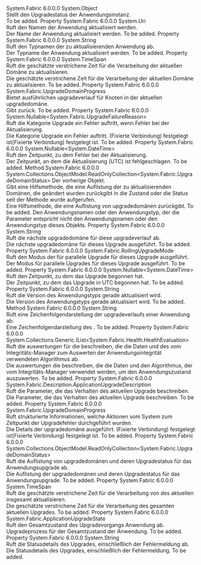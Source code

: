 <Type Name="ApplicationUpgradeProgress" FullName="System.Fabric.ApplicationUpgradeProgress">
  <TypeSignature Language="C#" Value="public sealed class ApplicationUpgradeProgress" />
  <TypeSignature Language="ILAsm" Value=".class public auto ansi sealed beforefieldinit ApplicationUpgradeProgress extends System.Object" />
  <TypeSignature Language="DocId" Value="T:System.Fabric.ApplicationUpgradeProgress" />
  <TypeSignature Language="VB.NET" Value="Public NotInheritable Class ApplicationUpgradeProgress" />
  <TypeSignature Language="F#" Value="type ApplicationUpgradeProgress = class" />
  <AssemblyInfo>
    <AssemblyName>System.Fabric</AssemblyName>
    <AssemblyVersion>6.0.0.0</AssemblyVersion>
  </AssemblyInfo>
  <Base>
    <BaseTypeName>System.Object</BaseTypeName>
  </Base>
  <Interfaces />
  <Docs>
    <summary>
      <para>
            Stellt den Upgradestatus der Anwendungsinstanz.
            </para>
    </summary>
    <remarks>To be added.</remarks>
  </Docs>
  <Members>
    <Member MemberName="ApplicationName">
      <MemberSignature Language="C#" Value="public Uri ApplicationName { get; }" />
      <MemberSignature Language="ILAsm" Value=".property instance class System.Uri ApplicationName" />
      <MemberSignature Language="DocId" Value="P:System.Fabric.ApplicationUpgradeProgress.ApplicationName" />
      <MemberSignature Language="VB.NET" Value="Public ReadOnly Property ApplicationName As Uri" />
      <MemberSignature Language="F#" Value="member this.ApplicationName : Uri" Usage="System.Fabric.ApplicationUpgradeProgress.ApplicationName" />
      <MemberType>Property</MemberType>
      <AssemblyInfo>
        <AssemblyName>System.Fabric</AssemblyName>
        <AssemblyVersion>6.0.0.0</AssemblyVersion>
      </AssemblyInfo>
      <ReturnValue>
        <ReturnType>System.Uri</ReturnType>
      </ReturnValue>
      <Docs>
        <summary>
          <para>Ruft den Namen der Anwendung aktualisiert werden.</para>
        </summary>
        <value>
          <para>Der Name der Anwendung aktualisiert werden.</para>
        </value>
        <remarks>To be added.</remarks>
      </Docs>
    </Member>
    <Member MemberName="ApplicationTypeName">
      <MemberSignature Language="C#" Value="public string ApplicationTypeName { get; }" />
      <MemberSignature Language="ILAsm" Value=".property instance string ApplicationTypeName" />
      <MemberSignature Language="DocId" Value="P:System.Fabric.ApplicationUpgradeProgress.ApplicationTypeName" />
      <MemberSignature Language="VB.NET" Value="Public ReadOnly Property ApplicationTypeName As String" />
      <MemberSignature Language="F#" Value="member this.ApplicationTypeName : string" Usage="System.Fabric.ApplicationUpgradeProgress.ApplicationTypeName" />
      <MemberType>Property</MemberType>
      <AssemblyInfo>
        <AssemblyName>System.Fabric</AssemblyName>
        <AssemblyVersion>6.0.0.0</AssemblyVersion>
      </AssemblyInfo>
      <ReturnValue>
        <ReturnType>System.String</ReturnType>
      </ReturnValue>
      <Docs>
        <summary>
          <para>Ruft den Typnamen der zu aktualisierenden Anwendung ab.</para>
        </summary>
        <value>
          <para>Der Typname der Anwendung aktualisiert werden.</para>
        </value>
        <remarks>To be added.</remarks>
      </Docs>
    </Member>
    <Member MemberName="CurrentUpgradeDomainDuration">
      <MemberSignature Language="C#" Value="public TimeSpan CurrentUpgradeDomainDuration { get; }" />
      <MemberSignature Language="ILAsm" Value=".property instance valuetype System.TimeSpan CurrentUpgradeDomainDuration" />
      <MemberSignature Language="DocId" Value="P:System.Fabric.ApplicationUpgradeProgress.CurrentUpgradeDomainDuration" />
      <MemberSignature Language="VB.NET" Value="Public ReadOnly Property CurrentUpgradeDomainDuration As TimeSpan" />
      <MemberSignature Language="F#" Value="member this.CurrentUpgradeDomainDuration : TimeSpan" Usage="System.Fabric.ApplicationUpgradeProgress.CurrentUpgradeDomainDuration" />
      <MemberType>Property</MemberType>
      <AssemblyInfo>
        <AssemblyName>System.Fabric</AssemblyName>
        <AssemblyVersion>6.0.0.0</AssemblyVersion>
      </AssemblyInfo>
      <ReturnValue>
        <ReturnType>System.TimeSpan</ReturnType>
      </ReturnValue>
      <Docs>
        <summary>
          <para>Ruft die geschätzte verstrichene Zeit für die Verarbeitung der aktuellen Domäne zu aktualisieren.</para>
        </summary>
        <value>
          <para>Die geschätzte verstrichene Zeit für die Verarbeitung der aktuellen Domäne zu aktualisieren.</para>
        </value>
        <remarks>To be added.</remarks>
      </Docs>
    </Member>
    <Member MemberName="CurrentUpgradeDomainProgress">
      <MemberSignature Language="C#" Value="public System.Fabric.UpgradeDomainProgress CurrentUpgradeDomainProgress { get; }" />
      <MemberSignature Language="ILAsm" Value=".property instance class System.Fabric.UpgradeDomainProgress CurrentUpgradeDomainProgress" />
      <MemberSignature Language="DocId" Value="P:System.Fabric.ApplicationUpgradeProgress.CurrentUpgradeDomainProgress" />
      <MemberSignature Language="VB.NET" Value="Public ReadOnly Property CurrentUpgradeDomainProgress As UpgradeDomainProgress" />
      <MemberSignature Language="F#" Value="member this.CurrentUpgradeDomainProgress : System.Fabric.UpgradeDomainProgress" Usage="System.Fabric.ApplicationUpgradeProgress.CurrentUpgradeDomainProgress" />
      <MemberType>Property</MemberType>
      <AssemblyInfo>
        <AssemblyName>System.Fabric</AssemblyName>
        <AssemblyVersion>6.0.0.0</AssemblyVersion>
      </AssemblyInfo>
      <ReturnValue>
        <ReturnType>System.Fabric.UpgradeDomainProgress</ReturnType>
      </ReturnValue>
      <Docs>
        <summary>
          <para>Bietet ausführlichen upgradeverlauf für Knoten in der aktuellen upgradedomäne.</para>
        </summary>
        <value>
          <para>Gibt <see cref="T:System.Fabric.UpgradeDomainProgress" />zurück.</para>
        </value>
        <remarks>To be added.</remarks>
      </Docs>
    </Member>
    <Member MemberName="FailureReason">
      <MemberSignature Language="C#" Value="public Nullable&lt;System.Fabric.UpgradeFailureReason&gt; FailureReason { get; }" />
      <MemberSignature Language="ILAsm" Value=".property instance valuetype System.Nullable`1&lt;valuetype System.Fabric.UpgradeFailureReason&gt; FailureReason" />
      <MemberSignature Language="DocId" Value="P:System.Fabric.ApplicationUpgradeProgress.FailureReason" />
      <MemberSignature Language="VB.NET" Value="Public ReadOnly Property FailureReason As Nullable(Of UpgradeFailureReason)" />
      <MemberSignature Language="F#" Value="member this.FailureReason : Nullable&lt;System.Fabric.UpgradeFailureReason&gt;" Usage="System.Fabric.ApplicationUpgradeProgress.FailureReason" />
      <MemberType>Property</MemberType>
      <AssemblyInfo>
        <AssemblyName>System.Fabric</AssemblyName>
        <AssemblyVersion>6.0.0.0</AssemblyVersion>
      </AssemblyInfo>
      <ReturnValue>
        <ReturnType>System.Nullable&lt;System.Fabric.UpgradeFailureReason&gt;</ReturnType>
      </ReturnValue>
      <Docs>
        <summary>
          <para>
            Ruft die Kategorie Upgrade ein Fehler auftritt, wenn Fehler bei der Aktualisierung.
            </para>
        </summary>
        <value>
          <para>Die Kategorie Upgrade ein Fehler auftritt. <see cref="T:System.Fabric.UpgradeFailureReason" />(Fixierte Verbindung) festgelegt ist(Fixierte Verbindung) festgelegt ist.</para>
        </value>
        <remarks>To be added.</remarks>
      </Docs>
    </Member>
    <Member MemberName="FailureTimestampUtc">
      <MemberSignature Language="C#" Value="public Nullable&lt;DateTime&gt; FailureTimestampUtc { get; }" />
      <MemberSignature Language="ILAsm" Value=".property instance valuetype System.Nullable`1&lt;valuetype System.DateTime&gt; FailureTimestampUtc" />
      <MemberSignature Language="DocId" Value="P:System.Fabric.ApplicationUpgradeProgress.FailureTimestampUtc" />
      <MemberSignature Language="VB.NET" Value="Public ReadOnly Property FailureTimestampUtc As Nullable(Of DateTime)" />
      <MemberSignature Language="F#" Value="member this.FailureTimestampUtc : Nullable&lt;DateTime&gt;" Usage="System.Fabric.ApplicationUpgradeProgress.FailureTimestampUtc" />
      <MemberType>Property</MemberType>
      <AssemblyInfo>
        <AssemblyName>System.Fabric</AssemblyName>
        <AssemblyVersion>6.0.0.0</AssemblyVersion>
      </AssemblyInfo>
      <ReturnValue>
        <ReturnType>System.Nullable&lt;System.DateTime&gt;</ReturnType>
      </ReturnValue>
      <Docs>
        <summary>
          <para>
            Ruft den Zeitpunkt, zu dem Fehler bei der Aktualisierung.
            </para>
        </summary>
        <value>
          <para>Der Zeitpunkt, an dem die Aktualisierung (UTC) ist fehlgeschlagen.</para>
        </value>
        <remarks>To be added.</remarks>
      </Docs>
    </Member>
    <Member MemberName="GetChangedUpgradeDomains">
      <MemberSignature Language="C#" Value="public System.Collections.ObjectModel.ReadOnlyCollection&lt;System.Fabric.UpgradeDomainStatus&gt; GetChangedUpgradeDomains (System.Fabric.ApplicationUpgradeProgress previousProgress);" />
      <MemberSignature Language="ILAsm" Value=".method public hidebysig instance class System.Collections.ObjectModel.ReadOnlyCollection`1&lt;class System.Fabric.UpgradeDomainStatus&gt; GetChangedUpgradeDomains(class System.Fabric.ApplicationUpgradeProgress previousProgress) cil managed" />
      <MemberSignature Language="DocId" Value="M:System.Fabric.ApplicationUpgradeProgress.GetChangedUpgradeDomains(System.Fabric.ApplicationUpgradeProgress)" />
      <MemberSignature Language="VB.NET" Value="Public Function GetChangedUpgradeDomains (previousProgress As ApplicationUpgradeProgress) As ReadOnlyCollection(Of UpgradeDomainStatus)" />
      <MemberSignature Language="F#" Value="member this.GetChangedUpgradeDomains : System.Fabric.ApplicationUpgradeProgress -&gt; System.Collections.ObjectModel.ReadOnlyCollection&lt;System.Fabric.UpgradeDomainStatus&gt;" Usage="applicationUpgradeProgress.GetChangedUpgradeDomains previousProgress" />
      <MemberType>Method</MemberType>
      <AssemblyInfo>
        <AssemblyName>System.Fabric</AssemblyName>
        <AssemblyVersion>6.0.0.0</AssemblyVersion>
      </AssemblyInfo>
      <ReturnValue>
        <ReturnType>System.Collections.ObjectModel.ReadOnlyCollection&lt;System.Fabric.UpgradeDomainStatus&gt;</ReturnType>
      </ReturnValue>
      <Parameters>
        <Parameter Name="previousProgress" Type="System.Fabric.ApplicationUpgradeProgress" />
      </Parameters>
      <Docs>
        <param name="previousProgress">
          <para>Der vorherige <see cref="T:System.Fabric.ApplicationUpgradeProgress" /> Objekt.</para>
        </param>
        <summary>
          <para>Gibt eine Hilfsmethode, die eine Auflistung der zu aktualisierenden Domänen, die geändert wurden zurückgibt in die <see cref="F:System.Fabric.ApplicationUpgradeState.RollingForwardCompleted" /> Zustand oder die <see cref="F:System.Fabric.ApplicationUpgradeState.RollingForwardInProgress" /> Status seit der <see cref="M:System.Fabric.ApplicationUpgradeProgress.GetChangedUpgradeDomains(System.Fabric.ApplicationUpgradeProgress)" /> Methode wurde aufgerufen.</para>
        </summary>
        <returns>
          <para>Eine Hilfsmethode, die eine Auflistung von upgradedomänen zurückgibt.</para>
        </returns>
        <remarks>To be added.</remarks>
        <exception cref="T:System.ArgumentException">
          <para>Den Anwendungsnamen oder den Anwendungstyp, der die <paramref name="previousProgress" /> Parameter entspricht nicht den Anwendungsnamen oder den Anwendungstyp dieses Objekts.</para>
        </exception>
      </Docs>
    </Member>
    <Member MemberName="NextUpgradeDomain">
      <MemberSignature Language="C#" Value="public string NextUpgradeDomain { get; }" />
      <MemberSignature Language="ILAsm" Value=".property instance string NextUpgradeDomain" />
      <MemberSignature Language="DocId" Value="P:System.Fabric.ApplicationUpgradeProgress.NextUpgradeDomain" />
      <MemberSignature Language="VB.NET" Value="Public ReadOnly Property NextUpgradeDomain As String" />
      <MemberSignature Language="F#" Value="member this.NextUpgradeDomain : string" Usage="System.Fabric.ApplicationUpgradeProgress.NextUpgradeDomain" />
      <MemberType>Property</MemberType>
      <AssemblyInfo>
        <AssemblyName>System.Fabric</AssemblyName>
        <AssemblyVersion>6.0.0.0</AssemblyVersion>
      </AssemblyInfo>
      <ReturnValue>
        <ReturnType>System.String</ReturnType>
      </ReturnValue>
      <Docs>
        <summary>
          <para>Ruft die nächste upgradedomäne für diese upgradeverlauf ab.</para>
        </summary>
        <value>
          <para>Die nächste upgradedomäne für dieses Upgrade ausgeführt.</para>
        </value>
        <remarks>To be added.</remarks>
      </Docs>
    </Member>
    <Member MemberName="RollingUpgradeMode">
      <MemberSignature Language="C#" Value="public System.Fabric.RollingUpgradeMode RollingUpgradeMode { get; }" />
      <MemberSignature Language="ILAsm" Value=".property instance valuetype System.Fabric.RollingUpgradeMode RollingUpgradeMode" />
      <MemberSignature Language="DocId" Value="P:System.Fabric.ApplicationUpgradeProgress.RollingUpgradeMode" />
      <MemberSignature Language="VB.NET" Value="Public ReadOnly Property RollingUpgradeMode As RollingUpgradeMode" />
      <MemberSignature Language="F#" Value="member this.RollingUpgradeMode : System.Fabric.RollingUpgradeMode" Usage="System.Fabric.ApplicationUpgradeProgress.RollingUpgradeMode" />
      <MemberType>Property</MemberType>
      <AssemblyInfo>
        <AssemblyName>System.Fabric</AssemblyName>
        <AssemblyVersion>6.0.0.0</AssemblyVersion>
      </AssemblyInfo>
      <ReturnValue>
        <ReturnType>System.Fabric.RollingUpgradeMode</ReturnType>
      </ReturnValue>
      <Docs>
        <summary>
          <para>Ruft den Modus der für parallele Upgrade für dieses Upgrade ausgeführt.</para>
        </summary>
        <value>
          <para>Der Modus für parallele Upgrades für dieses Upgrade ausgeführt.</para>
        </value>
        <remarks>To be added.</remarks>
      </Docs>
    </Member>
    <Member MemberName="StartTimestampUtc">
      <MemberSignature Language="C#" Value="public Nullable&lt;DateTime&gt; StartTimestampUtc { get; }" />
      <MemberSignature Language="ILAsm" Value=".property instance valuetype System.Nullable`1&lt;valuetype System.DateTime&gt; StartTimestampUtc" />
      <MemberSignature Language="DocId" Value="P:System.Fabric.ApplicationUpgradeProgress.StartTimestampUtc" />
      <MemberSignature Language="VB.NET" Value="Public ReadOnly Property StartTimestampUtc As Nullable(Of DateTime)" />
      <MemberSignature Language="F#" Value="member this.StartTimestampUtc : Nullable&lt;DateTime&gt;" Usage="System.Fabric.ApplicationUpgradeProgress.StartTimestampUtc" />
      <MemberType>Property</MemberType>
      <AssemblyInfo>
        <AssemblyName>System.Fabric</AssemblyName>
        <AssemblyVersion>6.0.0.0</AssemblyVersion>
      </AssemblyInfo>
      <ReturnValue>
        <ReturnType>System.Nullable&lt;System.DateTime&gt;</ReturnType>
      </ReturnValue>
      <Docs>
        <summary>
          <para>
            Ruft den Zeitpunkt, zu dem das Upgrade begonnen hat.
            </para>
        </summary>
        <value>
          <para>Der Zeitpunkt, zu dem das Upgrade in UTC begonnen hat.</para>
        </value>
        <remarks>To be added.</remarks>
      </Docs>
    </Member>
    <Member MemberName="TargetApplicationTypeVersion">
      <MemberSignature Language="C#" Value="public string TargetApplicationTypeVersion { get; }" />
      <MemberSignature Language="ILAsm" Value=".property instance string TargetApplicationTypeVersion" />
      <MemberSignature Language="DocId" Value="P:System.Fabric.ApplicationUpgradeProgress.TargetApplicationTypeVersion" />
      <MemberSignature Language="VB.NET" Value="Public ReadOnly Property TargetApplicationTypeVersion As String" />
      <MemberSignature Language="F#" Value="member this.TargetApplicationTypeVersion : string" Usage="System.Fabric.ApplicationUpgradeProgress.TargetApplicationTypeVersion" />
      <MemberType>Property</MemberType>
      <AssemblyInfo>
        <AssemblyName>System.Fabric</AssemblyName>
        <AssemblyVersion>6.0.0.0</AssemblyVersion>
      </AssemblyInfo>
      <ReturnValue>
        <ReturnType>System.String</ReturnType>
      </ReturnValue>
      <Docs>
        <summary>
          <para>Ruft die Version des Anwendungstyps gerade aktualisiert wird.</para>
        </summary>
        <value>
          <para>Die Version des Anwendungstyps gerade aktualisiert wird.</para>
        </value>
        <remarks>To be added.</remarks>
      </Docs>
    </Member>
    <Member MemberName="ToString">
      <MemberSignature Language="C#" Value="public override string ToString ();" />
      <MemberSignature Language="ILAsm" Value=".method public hidebysig virtual instance string ToString() cil managed" />
      <MemberSignature Language="DocId" Value="M:System.Fabric.ApplicationUpgradeProgress.ToString" />
      <MemberSignature Language="VB.NET" Value="Public Overrides Function ToString () As String" />
      <MemberSignature Language="F#" Value="override this.ToString : unit -&gt; string" Usage="applicationUpgradeProgress.ToString " />
      <MemberType>Method</MemberType>
      <AssemblyInfo>
        <AssemblyName>System.Fabric</AssemblyName>
        <AssemblyVersion>6.0.0.0</AssemblyVersion>
      </AssemblyInfo>
      <ReturnValue>
        <ReturnType>System.String</ReturnType>
      </ReturnValue>
      <Parameters />
      <Docs>
        <summary>
            Ruft eine Zeichenfolgendarstellung der upgradeverlaufs einer Anwendung ab.
            </summary>
        <returns>Eine Zeichenfolgendarstellung des <see cref="T:System.Fabric.ApplicationUpgradeProgress" />.</returns>
        <remarks>To be added.</remarks>
      </Docs>
    </Member>
    <Member MemberName="UnhealthyEvaluations">
      <MemberSignature Language="C#" Value="public System.Collections.Generic.IList&lt;System.Fabric.Health.HealthEvaluation&gt; UnhealthyEvaluations { get; }" />
      <MemberSignature Language="ILAsm" Value=".property instance class System.Collections.Generic.IList`1&lt;class System.Fabric.Health.HealthEvaluation&gt; UnhealthyEvaluations" />
      <MemberSignature Language="DocId" Value="P:System.Fabric.ApplicationUpgradeProgress.UnhealthyEvaluations" />
      <MemberSignature Language="VB.NET" Value="Public ReadOnly Property UnhealthyEvaluations As IList(Of HealthEvaluation)" />
      <MemberSignature Language="F#" Value="member this.UnhealthyEvaluations : System.Collections.Generic.IList&lt;System.Fabric.Health.HealthEvaluation&gt;" Usage="System.Fabric.ApplicationUpgradeProgress.UnhealthyEvaluations" />
      <MemberType>Property</MemberType>
      <AssemblyInfo>
        <AssemblyName>System.Fabric</AssemblyName>
        <AssemblyVersion>6.0.0.0</AssemblyVersion>
      </AssemblyInfo>
      <ReturnValue>
        <ReturnType>System.Collections.Generic.IList&lt;System.Fabric.Health.HealthEvaluation&gt;</ReturnType>
      </ReturnValue>
      <Docs>
        <summary>
          <para>Ruft die auswertungen für die beschreiben, die die Daten und des vom Integritäts-Manager zum Auswerten der Anwendungsintegrität verwendeten Algorithmus ab. </para>
        </summary>
        <value>
          <para>Die auswertungen die beschreiben, die die Daten und den Algorithmus, der vom Integritäts-Manager verwendet werden, um den Anwendungszustand auszuwerten.</para>
        </value>
        <remarks>To be added.</remarks>
      </Docs>
    </Member>
    <Member MemberName="UpgradeDescription">
      <MemberSignature Language="C#" Value="public System.Fabric.Description.ApplicationUpgradeDescription UpgradeDescription { get; }" />
      <MemberSignature Language="ILAsm" Value=".property instance class System.Fabric.Description.ApplicationUpgradeDescription UpgradeDescription" />
      <MemberSignature Language="DocId" Value="P:System.Fabric.ApplicationUpgradeProgress.UpgradeDescription" />
      <MemberSignature Language="VB.NET" Value="Public ReadOnly Property UpgradeDescription As ApplicationUpgradeDescription" />
      <MemberSignature Language="F#" Value="member this.UpgradeDescription : System.Fabric.Description.ApplicationUpgradeDescription" Usage="System.Fabric.ApplicationUpgradeProgress.UpgradeDescription" />
      <MemberType>Property</MemberType>
      <AssemblyInfo>
        <AssemblyName>System.Fabric</AssemblyName>
        <AssemblyVersion>6.0.0.0</AssemblyVersion>
      </AssemblyInfo>
      <ReturnValue>
        <ReturnType>System.Fabric.Description.ApplicationUpgradeDescription</ReturnType>
      </ReturnValue>
      <Docs>
        <summary>
          <para>Ruft die Parameter, die das Verhalten des aktuellen Upgrade beschreiben.</para>
        </summary>
        <value>
          <para>Die Parameter, die das Verhalten des aktuellen Upgrade beschreiben.</para>
        </value>
        <remarks>To be added.</remarks>
      </Docs>
    </Member>
    <Member MemberName="UpgradeDomainProgressAtFailure">
      <MemberSignature Language="C#" Value="public System.Fabric.UpgradeDomainProgress UpgradeDomainProgressAtFailure { get; }" />
      <MemberSignature Language="ILAsm" Value=".property instance class System.Fabric.UpgradeDomainProgress UpgradeDomainProgressAtFailure" />
      <MemberSignature Language="DocId" Value="P:System.Fabric.ApplicationUpgradeProgress.UpgradeDomainProgressAtFailure" />
      <MemberSignature Language="VB.NET" Value="Public ReadOnly Property UpgradeDomainProgressAtFailure As UpgradeDomainProgress" />
      <MemberSignature Language="F#" Value="member this.UpgradeDomainProgressAtFailure : System.Fabric.UpgradeDomainProgress" Usage="System.Fabric.ApplicationUpgradeProgress.UpgradeDomainProgressAtFailure" />
      <MemberType>Property</MemberType>
      <AssemblyInfo>
        <AssemblyName>System.Fabric</AssemblyName>
        <AssemblyVersion>6.0.0.0</AssemblyVersion>
      </AssemblyInfo>
      <ReturnValue>
        <ReturnType>System.Fabric.UpgradeDomainProgress</ReturnType>
      </ReturnValue>
      <Docs>
        <summary>
          <para>
            Ruft strukturierte Informationen, welche Aktionen vom System zum Zeitpunkt der Upgradefehler durchgeführt wurden.
            </para>
        </summary>
        <value>
          <para>Die Details der upgradedomäne ausgeführt. <see cref="T:System.Fabric.UpgradeDomainProgress" />(Fixierte Verbindung) festgelegt ist(Fixierte Verbindung) festgelegt ist.</para>
        </value>
        <remarks>To be added.</remarks>
      </Docs>
    </Member>
    <Member MemberName="UpgradeDomains">
      <MemberSignature Language="C#" Value="public System.Collections.ObjectModel.ReadOnlyCollection&lt;System.Fabric.UpgradeDomainStatus&gt; UpgradeDomains { get; }" />
      <MemberSignature Language="ILAsm" Value=".property instance class System.Collections.ObjectModel.ReadOnlyCollection`1&lt;class System.Fabric.UpgradeDomainStatus&gt; UpgradeDomains" />
      <MemberSignature Language="DocId" Value="P:System.Fabric.ApplicationUpgradeProgress.UpgradeDomains" />
      <MemberSignature Language="VB.NET" Value="Public ReadOnly Property UpgradeDomains As ReadOnlyCollection(Of UpgradeDomainStatus)" />
      <MemberSignature Language="F#" Value="member this.UpgradeDomains : System.Collections.ObjectModel.ReadOnlyCollection&lt;System.Fabric.UpgradeDomainStatus&gt;" Usage="System.Fabric.ApplicationUpgradeProgress.UpgradeDomains" />
      <MemberType>Property</MemberType>
      <AssemblyInfo>
        <AssemblyName>System.Fabric</AssemblyName>
        <AssemblyVersion>6.0.0.0</AssemblyVersion>
      </AssemblyInfo>
      <ReturnValue>
        <ReturnType>System.Collections.ObjectModel.ReadOnlyCollection&lt;System.Fabric.UpgradeDomainStatus&gt;</ReturnType>
      </ReturnValue>
      <Docs>
        <summary>
          <para>Ruft die Auflistung von upgradedomänen und deren Upgradestatus für das Anwendungsupgrade ab.</para>
        </summary>
        <value>
          <para>Die Auflistung der upgradedomänen und deren Upgradestatus für das Anwendungsupgrade.</para>
        </value>
        <remarks>To be added.</remarks>
      </Docs>
    </Member>
    <Member MemberName="UpgradeDuration">
      <MemberSignature Language="C#" Value="public TimeSpan UpgradeDuration { get; }" />
      <MemberSignature Language="ILAsm" Value=".property instance valuetype System.TimeSpan UpgradeDuration" />
      <MemberSignature Language="DocId" Value="P:System.Fabric.ApplicationUpgradeProgress.UpgradeDuration" />
      <MemberSignature Language="VB.NET" Value="Public ReadOnly Property UpgradeDuration As TimeSpan" />
      <MemberSignature Language="F#" Value="member this.UpgradeDuration : TimeSpan" Usage="System.Fabric.ApplicationUpgradeProgress.UpgradeDuration" />
      <MemberType>Property</MemberType>
      <AssemblyInfo>
        <AssemblyName>System.Fabric</AssemblyName>
        <AssemblyVersion>6.0.0.0</AssemblyVersion>
      </AssemblyInfo>
      <ReturnValue>
        <ReturnType>System.TimeSpan</ReturnType>
      </ReturnValue>
      <Docs>
        <summary>
          <para>Ruft die geschätzte verstrichene Zeit für die Verarbeitung von des aktuellen insgesamt aktualisieren.</para>
        </summary>
        <value>
          <para>Die geschätzte verstrichene Zeit für die Verarbeitung des gesamten aktuellen Upgrades.</para>
        </value>
        <remarks>To be added.</remarks>
      </Docs>
    </Member>
    <Member MemberName="UpgradeState">
      <MemberSignature Language="C#" Value="public System.Fabric.ApplicationUpgradeState UpgradeState { get; }" />
      <MemberSignature Language="ILAsm" Value=".property instance valuetype System.Fabric.ApplicationUpgradeState UpgradeState" />
      <MemberSignature Language="DocId" Value="P:System.Fabric.ApplicationUpgradeProgress.UpgradeState" />
      <MemberSignature Language="VB.NET" Value="Public ReadOnly Property UpgradeState As ApplicationUpgradeState" />
      <MemberSignature Language="F#" Value="member this.UpgradeState : System.Fabric.ApplicationUpgradeState" Usage="System.Fabric.ApplicationUpgradeProgress.UpgradeState" />
      <MemberType>Property</MemberType>
      <AssemblyInfo>
        <AssemblyName>System.Fabric</AssemblyName>
        <AssemblyVersion>6.0.0.0</AssemblyVersion>
      </AssemblyInfo>
      <ReturnValue>
        <ReturnType>System.Fabric.ApplicationUpgradeState</ReturnType>
      </ReturnValue>
      <Docs>
        <summary>
          <para>Ruft den Gesamtzustand des Upgradevorgangs Anwendung ab.</para>
        </summary>
        <value>
          <para>Upgradeprozess für der Gesamtzustand der Anwendung.</para>
        </value>
        <remarks>To be added.</remarks>
      </Docs>
    </Member>
    <Member MemberName="UpgradeStatusDetails">
      <MemberSignature Language="C#" Value="public string UpgradeStatusDetails { get; }" />
      <MemberSignature Language="ILAsm" Value=".property instance string UpgradeStatusDetails" />
      <MemberSignature Language="DocId" Value="P:System.Fabric.ApplicationUpgradeProgress.UpgradeStatusDetails" />
      <MemberSignature Language="VB.NET" Value="Public ReadOnly Property UpgradeStatusDetails As String" />
      <MemberSignature Language="F#" Value="member this.UpgradeStatusDetails : string" Usage="System.Fabric.ApplicationUpgradeProgress.UpgradeStatusDetails" />
      <MemberType>Property</MemberType>
      <AssemblyInfo>
        <AssemblyName>System.Fabric</AssemblyName>
        <AssemblyVersion>6.0.0.0</AssemblyVersion>
      </AssemblyInfo>
      <ReturnValue>
        <ReturnType>System.String</ReturnType>
      </ReturnValue>
      <Docs>
        <summary>
          <para>Ruft die Statusdetails des Upgrades, einschließlich der Fehlermeldung ab. </para>
        </summary>
        <value>
          <para>Die Statusdetails des Upgrades, einschließlich der Fehlermeldung.</para>
        </value>
        <remarks>To be added.</remarks>
      </Docs>
    </Member>
  </Members>
</Type>